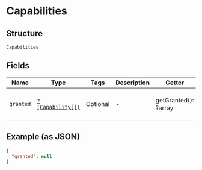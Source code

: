 
# Capabilities

## Structure

`Capabilities`

## Fields

| Name | Type | Tags | Description | Getter | Setter |
|  --- | --- | --- | --- | --- | --- |
| `granted` | [`?(Capability[])`](../../doc/models/capability.md) | Optional | - | getGranted(): ?array | setGranted(?array granted): void |

## Example (as JSON)

```json
{
  "granted": null
}
```

